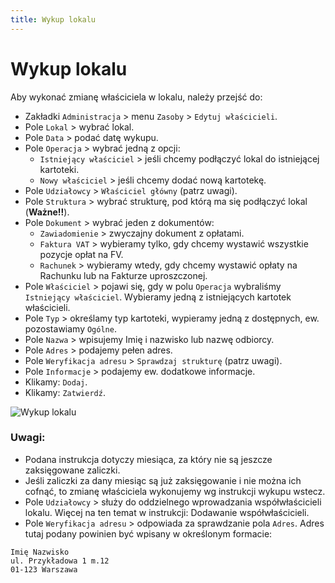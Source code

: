 ```yaml
---
title: Wykup lokalu
---
```


# Wykup lokalu

Aby wykonać zmianę właściciela w lokalu, należy przejść do:

- Zakładki `Administracja` > menu `Zasoby` > `Edytuj właścicieli`.
- Pole `Lokal` > wybrać lokal.
- Pole `Data` > podać datę wykupu.
- Pole `Operacja` > wybrać jedną z opcji:
  - `Istniejący właściciel` > jeśli chcemy podłączyć lokal do istniejącej kartoteki.
  - `Nowy właściciel` > jeśli chcemy dodać nową kartotekę.
- Pole `Udziałowcy` > `Właściciel główny` (patrz uwagi).
- Pole `Struktura` > wybrać strukturę, pod którą ma się podłączyć lokal (**Ważne!!**).
- Pole `Dokument` > wybrać jeden z dokumentów:
  - `Zawiadomienie` > zwyczajny dokument z opłatami.
  - `Faktura VAT` > wybieramy tylko, gdy chcemy wystawić wszystkie pozycje opłat na FV.
  - `Rachunek` > wybieramy wtedy, gdy chcemy wystawić opłaty na Rachunku lub na Fakturze uproszczonej.
- Pole `Właściciel` > pojawi się, gdy w polu `Operacja` wybraliśmy `Istniejący właściciel`. Wybieramy jedną z istniejących kartotek właścicieli.
- Pole `Typ` > określamy typ kartoteki, wypieramy jedną z dostępnych, ew. pozostawiamy `Ogólne`.
- Pole `Nazwa` > wpisujemy Imię i nazwisko lub nazwę odbiorcy.
- Pole `Adres` > podajemy pełen adres.
- Pole `Weryfikacja adresu` > `Sprawdzaj strukturę` (patrz uwagi).
- Pole `Informacje` > podajemy ew. dodatkowe informacje.
- Klikamy: `Dodaj`.
- Klikamy: `Zatwierdź`.

![Wykup lokalu](zmianawlasciciela.gif)

### Uwagi:

- Podana instrukcja dotyczy miesiąca, za który nie są jeszcze zaksięgowane zaliczki.
- Jeśli zaliczki za dany miesiąc są już zaksięgowanie i nie można ich cofnąć, to zmianę właściciela wykonujemy wg instrukcji wykupu wstecz.
- Pole `Udziałowcy` > służy do oddzielnego wprowadzania współwłaścicieli lokalu. Więcej na ten temat w instrukcji: Dodawanie współwłaścicieli.
- Pole `Weryfikacja adresu` > odpowiada za sprawdzanie pola `Adres`. Adres tutaj podany powinien być wpisany w określonym formacie:
```
Imię Nazwisko
ul. Przykładowa 1 m.12
01-123 Warszawa
```